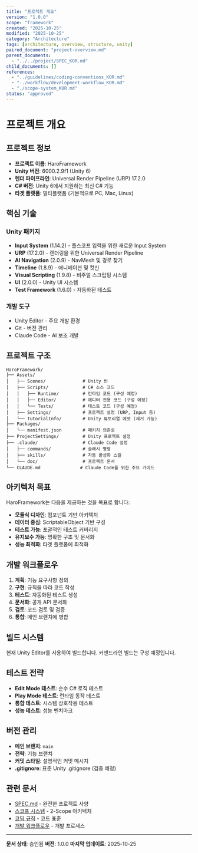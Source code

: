 ```yaml
---
title: "프로젝트 개요"
version: "1.0.0"
scope: "framework"
created: "2025-10-25"
modified: "2025-10-25"
category: "Architecture"
tags: [architecture, overview, structure, unity]
paired_document: "project-overview.md"
parent_documents:
  - "../../project/SPEC_KOR.md"
child_documents: []
references:
  - "../guidelines/coding-conventions_KOR.md"
  - "../workflow/development-workflow_KOR.md"
  - "./scope-system_KOR.md"
status: "approved"
---
```


# 프로젝트 개요

## 프로젝트 정보

- **프로젝트 이름**: HaroFramework
- **Unity 버전**: 6000.2.9f1 (Unity 6)
- **렌더 파이프라인**: Universal Render Pipeline (URP) 17.2.0
- **C# 버전**: Unity 6에서 지원하는 최신 C# 기능
- **타겟 플랫폼**: 멀티플랫폼 (기본적으로 PC, Mac, Linux)

## 핵심 기술

### Unity 패키지
- **Input System** (1.14.2) - 플스코프 입력을 위한 새로운 Input System
- **URP** (17.2.0) - 렌더링을 위한 Universal Render Pipeline
- **AI Navigation** (2.0.9) - NavMesh 및 경로 찾기
- **Timeline** (1.8.9) - 애니메이션 및 컷신
- **Visual Scripting** (1.9.8) - 비주얼 스크립팅 시스템
- **UI** (2.0.0) - Unity UI 시스템
- **Test Framework** (1.6.0) - 자동화된 테스트

### 개발 도구
- Unity Editor - 주요 개발 환경
- Git - 버전 관리
- Claude Code - AI 보조 개발

## 프로젝트 구조

```
HaroFramework/
├── Assets/
│   ├── Scenes/              # Unity 씬
│   ├── Scripts/             # C# 소스 코드
│   │   ├── Runtime/         # 런타임 코드 (구성 예정)
│   │   ├── Editor/          # 에디터 전용 코드 (구성 예정)
│   │   └── Tests/           # 테스트 코드 (구성 예정)
│   ├── Settings/            # 프로젝트 설정 (URP, Input 등)
│   └── TutorialInfo/        # Unity 튜토리얼 에셋 (제거 가능)
├── Packages/
│   └── manifest.json        # 패키지 의존성
├── ProjectSettings/         # Unity 프로젝트 설정
├── .claude/                 # Claude Code 설정
│   ├── commands/            # 슬래시 명령
│   ├── skills/              # 자동 활성화 스킬
│   └── doc/                 # 프로젝트 문서
└── CLAUDE.md               # Claude Code를 위한 주요 가이드
```

## 아키텍처 목표

HaroFramework는 다음을 제공하는 것을 목표로 합니다:
- **모듈식 디자인**: 컴포넌트 기반 아키텍처
- **데이터 중심**: ScriptableObject 기반 구성
- **테스트 가능**: 포괄적인 테스트 커버리지
- **유지보수 가능**: 명확한 구조 및 문서화
- **성능 최적화**: 타겟 플랫폼에 최적화

## 개발 워크플로우

1. **계획**: 기능 요구사항 정의
2. **구현**: 규칙을 따라 코드 작성
3. **테스트**: 자동화된 테스트 생성
4. **문서화**: 공개 API 문서화
5. **검토**: 코드 검토 및 검증
6. **통합**: 메인 브랜치에 병합

## 빌드 시스템

현재 Unity Editor를 사용하여 빌드합니다. 커맨드라인 빌드는 구성 예정입니다.

## 테스트 전략

- **Edit Mode 테스트**: 순수 C# 로직 테스트
- **Play Mode 테스트**: 런타임 동작 테스트
- **통합 테스트**: 시스템 상호작용 테스트
- **성능 테스트**: 성능 벤치마크

## 버전 관리

- **메인 브랜치**: `main`
- **전략**: 기능 브랜치
- **커밋 스타일**: 설명적인 커밋 메시지
- **.gitignore**: 표준 Unity .gitignore (검증 예정)

## 관련 문서

- [SPEC.md](../../project/SPEC_KOR.md) - 완전한 프로젝트 사양
- [스코프 시스템](./scope-system_KOR.md) - 2-Scope 아키텍처
- [코딩 규칙](../guidelines/coding-conventions_KOR.md) - 코드 표준
- [개발 워크플로우](../workflow/development-workflow_KOR.md) - 개발 프로세스

---

**문서 상태**: 승인됨
**버전**: 1.0.0
**마지막 업데이트**: 2025-10-25
